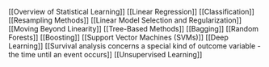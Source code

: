 [[Overview of Statistical Learning]] 
[[Linear Regression]]
[[Classification]]
[[Resampling Methods]]
[[Linear Model Selection and Regularization]]
[[Moving Beyond Linearity]]
[[Tree-Based Methods]]
	[[Bagging]]
	[[Random Forests]]
	[[Boosting]]
[[Support Vector Machines (SVMs)]]
[[Deep Learning]]
[[Survival analysis concerns a special kind of outcome variable - the time until an event occurs]]
[[Unsupervised Learning]]
